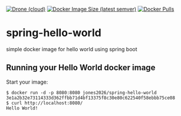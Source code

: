 [![Drone (cloud)](https://img.shields.io/drone/build/jones2026/spring-hello-world)](https://cloud.drone.io/jones2026/spring-hello-world)
[![Docker Image Size (latest semver)](https://img.shields.io/docker/image-size/jones2026/spring-hello-world)](https://hub.docker.com/r/jones2026/spring-hello-world/tags?page=1&ordering=last_updated)
[![Docker Pulls](https://img.shields.io/docker/pulls/jones2026/spring-hello-world)](https://hub.docker.com/r/jones2026/spring-hello-world)

# spring-hello-world
simple docker image for hello world using spring boot

## Running your Hello World docker image
Start your image:

	$ docker run -d -p 8080:8080 jones2026/spring-hello-world
    3e1a2b32e73114333d362ffbb71d4bf13375f8c30e80c622540f58ebbb75ce08
	$ curl http://localhost:8080/
    Hello World!
